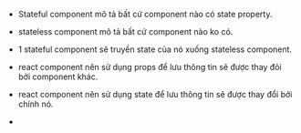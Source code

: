 - Stateful component mô tả bất cứ component nào có state property.
- stateless component mô tả bất cứ component nào ko có.
- 1 stateful component sẽ truyền state của nó xuống stateless component.

- react component nên sử dụng props để lưu thông tin sẽ được thay đỏi bởi component khác.
- react component nên sử dụng state để lưu thông tin sẽ được thay đổi bởi chính nó.

- 